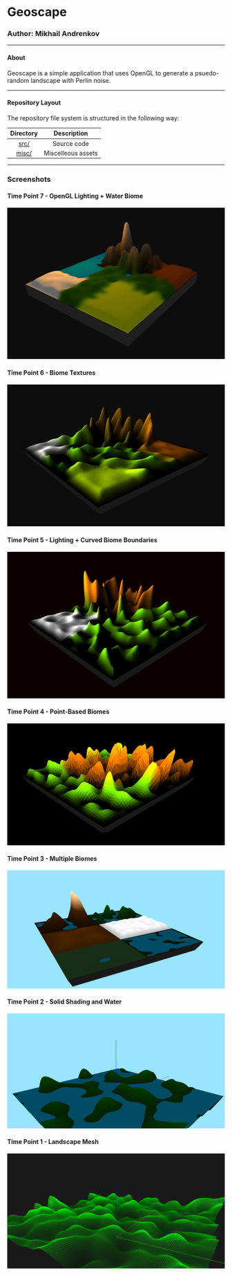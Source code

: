 # Geoscape

### Author: Mikhail Andrenkov

---

#### About
<p> Geoscape is a simple application that uses OpenGL to generate a psuedo-random landscape with Perlin noise.</p>

---

#### Repository Layout
<p> The repository file system is structured in the following way:</p>

| **Directory**                                 |  **Description**       |
| :--------:                                    | :--------:             |
| [src/](src)                                   |  Source code           |
| [misc/](misc)                                 |  Miscelleous assets    |
---
### Screenshots
#### Time Point 7 - OpenGL Lighting + Water Biome
![](misc/Timeline_7.png)
#### Time Point 6 - Biome Textures
![](misc/Timeline_6.png)
#### Time Point 5 - Lighting + Curved Biome Boundaries
![](misc/Timeline_5.png)
#### Time Point 4 - Point-Based Biomes
![](misc/Timeline_4.png)
#### Time Point 3 - Multiple Biomes
![](misc/Timeline_3.png)
#### Time Point 2 - Solid Shading and Water
![](misc/Timeline_2.png)
#### Time Point 1 - Landscape Mesh
![](misc/Timeline_1.png)
